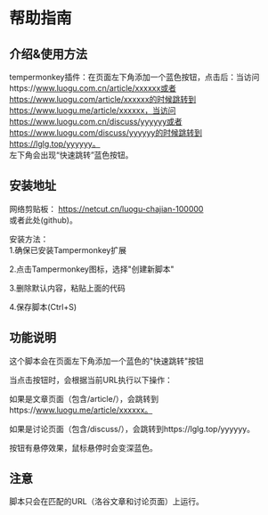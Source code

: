 # 帮助指南
## 介绍&使用方法
tempermonkey插件：在页面左下角添加一个蓝色按钮，点击后：当访问https://www.luogu.com.cn/article/xxxxxx或者https://www.luogu.com/article/xxxxxx的时候跳转到https://www.luogu.me/article/xxxxxx，当访问https://www.luogu.com.cn/discuss/yyyyyy或者https://www.luogu.com/discuss/yyyyyy的时候跳转到https://lglg.top/yyyyyy。  
左下角会出现“快速跳转”蓝色按钮。
## 安装地址
网络剪贴板： https://netcut.cn/luogu-chajian-100000  
或者此处(github)。

安装方法：  
1.确保已安装Tampermonkey扩展

2.点击Tampermonkey图标，选择"创建新脚本"

3.删除默认内容，粘贴上面的代码

4.保存脚本(Ctrl+S)
## 功能说明
这个脚本会在页面左下角添加一个蓝色的"快速跳转"按钮

当点击按钮时，会根据当前URL执行以下操作：

如果是文章页面（包含/article/），会跳转到https://www.luogu.me/article/xxxxxx。

如果是讨论页面（包含/discuss/），会跳转到https://lglg.top/yyyyyy。

按钮有悬停效果，鼠标悬停时会变深蓝色。
## 注意
脚本只会在匹配的URL（洛谷文章和讨论页面）上运行。
